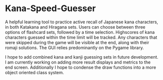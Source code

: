# Kana-Speed-Guesser
A helpful learning tool to practice active recall of Japanese kana characters, in both Katakana and Hiragana sets. Users can choose between three options of flashcard sets, followed by a time selection. Highscores of kana characters guessed within the time limit will be tracked. Any characters that were skipped during the game will be visible at the end, along with their romaji solutions. The GUI relies predominantly on the Pygame library.

I hope to add combined kana and kanji guessing sets in future development. I am currently working on adding more result displays and metrics to the end screen. Additionally I hope to condense the draw functions into a more object oriented class system.
